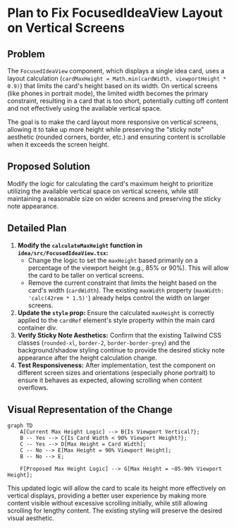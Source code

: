 # Plan to Fix FocusedIdeaView Layout on Vertical Screens

## Problem

The `FocusedIdeaView` component, which displays a single idea card, uses a layout calculation (`cardMaxHeight = Math.min(cardWidth, viewportHeight * 0.9)`) that limits the card's height based on its width. On vertical screens (like phones in portrait mode), the limited width becomes the primary constraint, resulting in a card that is too short, potentially cutting off content and not effectively using the available vertical space.

The goal is to make the card layout more responsive on vertical screens, allowing it to take up more height while preserving the "sticky note" aesthetic (rounded corners, border, etc.) and ensuring content is scrollable when it exceeds the screen height.

## Proposed Solution

Modify the logic for calculating the card's maximum height to prioritize utilizing the available vertical space on vertical screens, while still maintaining a reasonable size on wider screens and preserving the sticky note appearance.

## Detailed Plan

1.  **Modify the `calculateMaxHeight` function in `idea/src/FocusedIdeaView.tsx`:**
    *   Change the logic to set the `maxHeight` based primarily on a percentage of the viewport height (e.g., 85% or 90%). This will allow the card to be taller on vertical screens.
    *   Remove the current constraint that limits the height based on the card's width (`cardWidth`). The existing `maxWidth` property (`maxWidth: 'calc(42rem * 1.5)'`) already helps control the width on larger screens.
2.  **Update the `style` prop:** Ensure the calculated `maxHeight` is correctly applied to the `cardRef` element's style property within the main card container div.
3.  **Verify Sticky Note Aesthetics:** Confirm that the existing Tailwind CSS classes (`rounded-xl`, `border-2`, `border-border-grey`) and the background/shadow styling continue to provide the desired sticky note appearance after the height calculation change.
4.  **Test Responsiveness:** After implementation, test the component on different screen sizes and orientations (especially phone portrait) to ensure it behaves as expected, allowing scrolling when content overflows.

## Visual Representation of the Change

```mermaid
graph TD
    A[Current Max Height Logic] --> B{Is Viewport Vertical?};
    B -- Yes --> C{Is Card Width < 90% Viewport Height?};
    C -- Yes --> D[Max Height = Card Width];
    C -- No --> E[Max Height = 90% Viewport Height];
    B -- No --> E;

    F[Proposed Max Height Logic] --> G[Max Height = ~85-90% Viewport Height];
```

This updated logic will allow the card to scale its height more effectively on vertical displays, providing a better user experience by making more content visible without excessive scrolling initially, while still allowing scrolling for lengthy content. The existing styling will preserve the desired visual aesthetic.